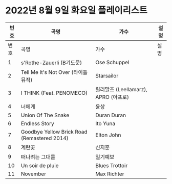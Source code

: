 # 2022년 8월 9일 화요일 플레이리스트

| 번호 | 곡명 | 가수 | 설명 |
|------|------|------|------|
| 번호 | 곡명 | 가수 | 설명 |
| 1 | s'Rothe-Zauerli (B기도문) | Ose Schuppel |  |
| 2 | Tell Me It's Not Over (타이틀 뮤직) | Starsailor |  |
| 3 | I THINK (Feat. PENOMECO) | 릴러말즈 (Leellamarz), APRO (아프로) |  |
| 4 | 너에게 | 윤상 |  |
| 5 | Union Of The Snake | Duran Duran |  |
| 6 | Endless Story | Ito Yuna |  |
| 7 | Goodbye Yellow Brick Road (Remastered 2014) | Elton John |  |
| 8 | 계란꽃 | 신지훈 |  |
| 9 | 떠나려는 그대를 | 일기예보 |  |
| 10 | Un soir de pluie | Blues Trottoir |  |
| 11 | November | Max Richter |  |
